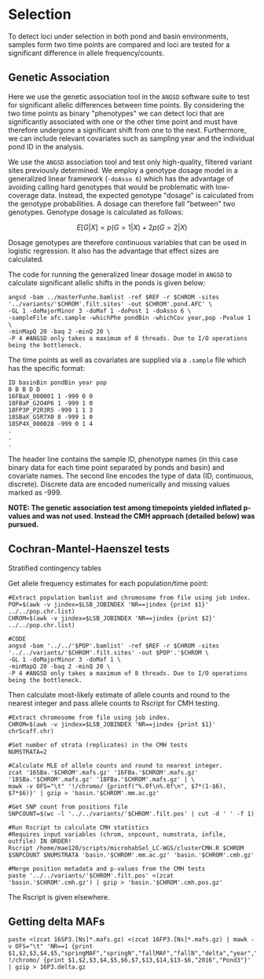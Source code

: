 # Selection
To detect loci under selection in both pond and basin environments, samples form two time points are compared and loci are tested for a significant difference in allele frequency/counts.

## Genetic Association
Here we use the genetic association tool in the `ANGSD` software suite to test for significant allelic differences between time points. By considering the two time points as binary "phenotypes" we can detect loci that are significantly associated with one or the other time point and must have therefore undergone a significant shift from one to the next.
Furthermore, we can include relevant covariates such as sampling year and the individual pond ID in the analysis.

We use the `ANGSD` association tool and test only high-quality, filtered variant sites previously determined.
We employ a genotype dosage model in a generalized linear framework (`-doAsso 6`) which has the advantage of avoiding calling hard genotypes that would be problematic with low-coverage data. Instead, the expected genotype "dosage" is calculated from the genotype probabilities. A dosage can therefore fall "between" two genotypes.
Genotype dosage is calculated as follows:
```math
E[G|X] = p(G=1|X) + 2p(G=2|X)
```
Dosage genotypes are therefore continuous variables that can be used in logistic regression. It also has the advantage that effect sizes are calculated.

The code for running the generalized linear dosage model in `ANGSD` to calculate significant allelic shifts in the ponds is given below:
```
angsd -bam ../masterFunhe.bamlist -ref $REF -r $CHROM -sites '../variants/'$CHROM'.filt.sites' -out $CHROM'.pond.AFC' \
-GL 1 -doMajorMinor 3 -doMaf 1 -doPost 1 -doAsso 6 \
-sampleFile afc.sample -whichPhe pondBin -whichCov year,pop -Pvalue 1 \
-minMapQ 20 -baq 2 -minQ 20 \
-P 4 #ANGSD only takes a maximum of 8 threads. Due to I/O operations being the bottleneck.
```
The time points as well as covariates are supplied via a `.sample` file which has the specific format:
```
ID basinBin pondBin year pop
0 B B D D
16FBaX_000001 1 -999 0 0
18FBaP_G2O4P6 1 -999 1 0
18FP3P_P2R3R5 -999 1 1 3
18SBaX_G5R7X0 0 -999 1 0
18SP4X_000028 -999 0 1 4
.
.
.
```
The header line contains the sample ID, phenotype names (in this case binary data for each time point separated by ponds and basin) and covariate names. The second line encodes the type of data (ID, continuous, discrete). Discrete data are encoded numerically and missing values marked as -999.

**NOTE: The genetic association test among timepoints yielded inflated p-values and was not used. Instead the CMH approach (detailed below) was pursued.**

## Cochran-Mantel-Haenszel tests
Stratified contingency tables

Get allele frequency estimates for each population/time point:
```
#Extract population bamlist and chromosome from file using job index.
POP=$(awk -v jindex=$LSB_JOBINDEX 'NR==jindex {print $1}' ../../pop.chr.list)
CHROM=$(awk -v jindex=$LSB_JOBINDEX 'NR==jindex {print $2}' ../../pop.chr.list)

#CODE
angsd -bam '../../'$POP'.bamlist' -ref $REF -r $CHROM -sites '../../variants/'$CHROM'.filt.sites' -out $POP'.'$CHROM \
-GL 1 -doMajorMinor 3 -doMaf 1 \
-minMapQ 20 -baq 2 -minQ 20 \
-P 4 #ANGSD only takes a maximum of 8 threads. Due to I/O operations being the bottleneck.
```
Then calculate most-likely estimate of allele counts and round to the nearest integer and pass allele counts to Rscript for CMH testing.
```
#Extract chromosome from file using job index.
CHROM=$(awk -v jindex=$LSB_JOBINDEX 'NR==jindex {print $1}' chrScaff.chr)

#Set number of strata (replicates) in the CMH tests
NUMSTRATA=2

#Calculate MLE of allele counts and round to nearest integer.
zcat '16SBa.'$CHROM'.mafs.gz' '16FBa.'$CHROM'.mafs.gz' '18SBa.'$CHROM'.mafs.gz' '18FBa.'$CHROM'.mafs.gz' | \
mawk -v OFS="\t" '!/chromo/ {printf("%.0f\n%.0f\n", $7*(1-$6), $7*$6)}' | gzip > 'basin.'$CHROM'.mm.ac.gz'

#Get SNP count from positions file
SNPCOUNT=$(wc -l '../../variants/'$CHROM'.filt.pos' | cut -d ' ' -f 1)

#Run Rscript to calculate CMH statistics
#Requires input variables (chrom, snpcount, numstrata, infile, outfile) IN ORDER!
Rscript /home/mae120/scripts/microhabSel_LC-WGS/clusterCMH.R $CHROM $SNPCOUNT $NUMSTRATA 'basin.'$CHROM'.mm.ac.gz' 'basin.'$CHROM'.cmh.gz'

#Merge position metadata and p-values from the CMH tests
paste '../../variants/'$CHROM'.filt.pos' <(zcat 'basin.'$CHROM'.cmh.gz') | gzip > 'basin.'$CHROM'.cmh.pos.gz'
```
The Rscript is given elsewhere.

## Getting delta MAFs
```
paste <(zcat 16SP3.[Ns]*.mafs.gz) <(zcat 16FP3.[Ns]*.mafs.gz) | mawk -v OFS="\t" 'NR==1 {print $1,$2,$3,$4,$5,"springMAF","springN","fallMAF","fallN","delta","year","pop"} !/chromo/ {print $1,$2,$3,$4,$5,$6,$7,$13,$14,$13-$6,"2016","Pond3"}' | gzip > 16P3.delta.gz
```
```

```
